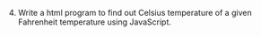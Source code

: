 4. Write a html program to find out Celsius temperature of a given Fahrenheit temperature using JavaScript.